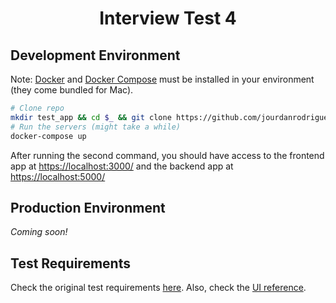 <div align="center">

# Interview Test 4
</div>

## Development Environment

Note: [Docker][docker-link] and [Docker Compose][docker-compose-link] must be installed in your
environment (they come bundled for Mac).

```bash
# Clone repo
mkdir test_app && cd $_ && git clone https://github.com/jourdanrodrigues-tests/test_4/ .
# Run the servers (might take a while)
docker-compose up
```

After running the second command, you should have access to the frontend app at
[https://localhost:3000/][localhost-3000] and the backend app at
[https://localhost:5000/][localhost-5000]

## Production Environment

*Coming soon!*

## Test Requirements

Check the original test requirements [here](REQUIREMENTS.md). Also, check the [UI reference](reference.png).

[localhost-3000]: https://localhost:3000/
[localhost-5000]: https://localhost:5000/
[docker-link]: https://www.docker.com/community-edition#download
[docker-compose-link]: https://docs.docker.com/compose/install/
